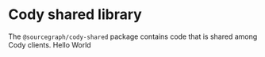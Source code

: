# Cody shared library

The `@sourcegraph/cody-shared` package contains code that is shared among Cody clients.
Hello World
